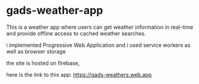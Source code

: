 # gads-weather-app
 This is a weather app where users can get weather information in real-time and provide offline access to cached weather searches.
 
 i implemented Progressive Web Application and i used service workers as well as browser storage
 
 the site is hosted on firebase,
 
 here is the link to this app: https://gads-weathers.web.app
